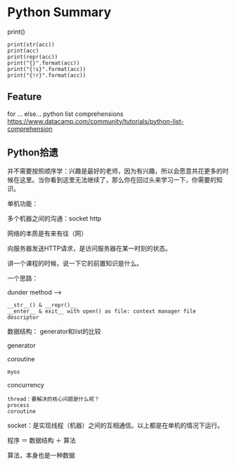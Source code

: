 # Python Summary


print()

    print(str(acc))
    print(acc)
    print(repr(acc))
    print("{}".format(acc))
    print("{!s}".format(acc))
    print("{!r}".format(acc))


## Feature

for ... else...
python list comprehensions https://www.datacamp.com/community/tutorials/python-list-comprehension

## Python拾遗
并不需要按照顺序学：兴趣是最好的老师，因为有兴趣，所以会愿意共花更多的时候在这里。当你看到这里无法继续了，那么你在回过头来学习一下，你需要的知识。

单机功能：

多个机器之间的沟通：socket http

网络的本质是有来有往（网）

向服务器发送HTTP请求，是访问服务器在某一时刻的状态。

讲一个课程的时候，说一下它的前置知识是什么。

一个思路：

dunder method -->

    __str__() & __repr()__
    __enter__ & exit__ with open() as file: context manager file descriptor

数据结构：
generator和list的比较

generator

coroutine

    myos



concurrency

    thread：要解决的核心问题是什么呢？
    process
    coroutine


socket：是实现线程（机器）之间的互相通信。以上都是在单机的情况下运行。

程序 ＝ 数据结构 ＋ 算法

算法，本身也是一种数据
